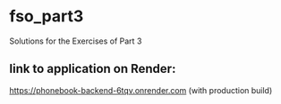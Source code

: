 # fso_part3

Solutions for the Exercises of Part 3


## link to application on Render: 

https://phonebook-backend-6tqv.onrender.com
(with production build)
